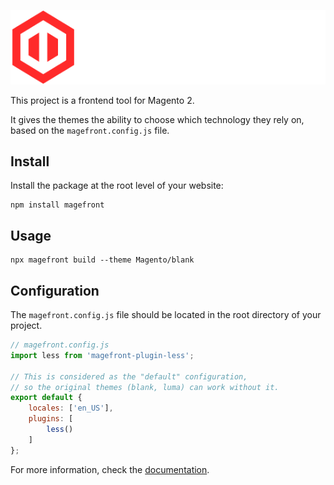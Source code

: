 ![Magefront](docs/images/magefront-logo-title.svg)

This project is a frontend tool for Magento 2.

It gives the themes the ability to choose which technology they rely on, based on the `magefront.config.js` file.

## Install

Install the package at the root level of your website:

    npm install magefront

## Usage

    npx magefront build --theme Magento/blank

## Configuration

The `magefront.config.js` file should be located in the root directory of your project.

```js
// magefront.config.js
import less from 'magefront-plugin-less';

// This is considered as the "default" configuration,
// so the original themes (blank, luma) can work without it.
export default {
    locales: ['en_US'],
    plugins: [
        less()
    ]
};
```

For more information, check the [documentation](https://ubermanu.github.io/magefront/).
